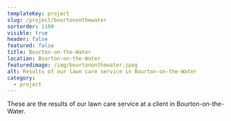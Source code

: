 ```yaml
---
templateKey: project
slug: /project/bourtononthewater
sortorder: 1100
visible: true
header: false
featured: false
title: Bourton-on-the-Water
location: Bourton-on-the-Water
featuredimage: /img/bourtononthewater.jpeg
alt: Results of our lawn care service in Bourton-on-the-Water
category:
  - project
---
```

These are the results of our lawn care service at a client in Bourton-on-the-Water.



